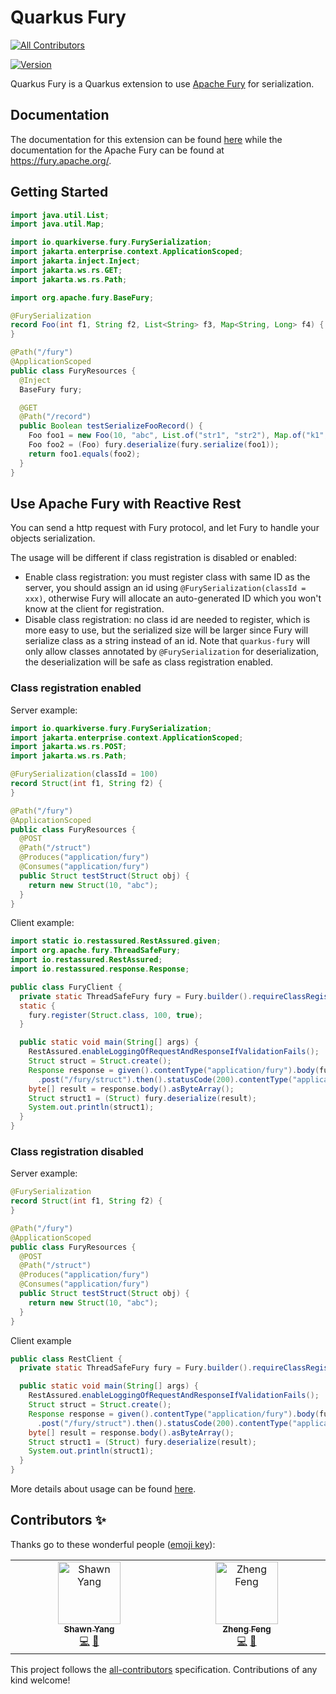 # Quarkus Fury
<!-- ALL-CONTRIBUTORS-BADGE:START - Do not remove or modify this section -->
[![All Contributors](https://img.shields.io/badge/all_contributors-2-orange.svg?style=flat-square)](#contributors-)
<!-- ALL-CONTRIBUTORS-BADGE:END -->

[![Version](https://img.shields.io/maven-central/v/io.quarkiverse.fury/quarkus-fury?logo=apache-maven&style=flat-square)](https://central.sonatype.com/artifact/io.quarkiverse.fury/quarkus-fury-parent)

Quarkus Fury is a Quarkus extension to use [Apache Fury](https://github.com/apache/fury) for serialization.

## Documentation

The documentation for this extension can be found [here](https://docs.quarkiverse.io/quarkus-fury/dev/index.html) while the documentation for the Apache Fury can be found at https://fury.apache.org/.

## Getting Started

```java
import java.util.List;
import java.util.Map;

import io.quarkiverse.fury.FurySerialization;
import jakarta.enterprise.context.ApplicationScoped;
import jakarta.inject.Inject;
import jakarta.ws.rs.GET;
import jakarta.ws.rs.Path;

import org.apache.fury.BaseFury;

@FurySerialization
record Foo(int f1, String f2, List<String> f3, Map<String, Long> f4) {
}

@Path("/fury")
@ApplicationScoped
public class FuryResources {
  @Inject
  BaseFury fury;

  @GET
  @Path("/record")
  public Boolean testSerializeFooRecord() {
    Foo foo1 = new Foo(10, "abc", List.of("str1", "str2"), Map.of("k1", 10L, "k2", 20L));
    Foo foo2 = (Foo) fury.deserialize(fury.serialize(foo1));
    return foo1.equals(foo2);
  }
}
```

## Use Apache Fury with Reactive Rest

You can send a http request with Fury protocol, and let Fury to handle your objects serialization.

The usage will be different if class registration is disabled or enabled:
- Enable class registration: you must register class with same ID as the server, you should assign an id using
`@FurySerialization(classId = xxx)`, otherwise Fury will allocate an auto-generated ID which you won't know at the 
client for registration.
- Disable class registration: no class id are needed to register, which is more easy to use, but the serialized size
will be larger since Fury will serialize class as a string instead of an id. Note that `quarkus-fury` will only allow 
classes annotated by `@FurySerialization` for deserialization, the deserialization will be safe as class registration
enabled.

### Class registration enabled
Server example:
```java
import io.quarkiverse.fury.FurySerialization;
import jakarta.enterprise.context.ApplicationScoped;
import jakarta.ws.rs.POST;
import jakarta.ws.rs.Path;

@FurySerialization(classId = 100)
record Struct(int f1, String f2) {
}

@Path("/fury")
@ApplicationScoped
public class FuryResources {
  @POST
  @Path("/struct")
  @Produces("application/fury")
  @Consumes("application/fury")
  public Struct testStruct(Struct obj) {
    return new Struct(10, "abc");
  }
}
```

Client example:
```java
import static io.restassured.RestAssured.given;
import org.apache.fury.ThreadSafeFury;
import io.restassured.RestAssured;
import io.restassured.response.Response;

public class FuryClient {
  private static ThreadSafeFury fury = Fury.builder().requireClassRegistration(false).buildThreadSafeFury();
  static {
    fury.register(Struct.class, 100, true);
  }

  public static void main(String[] args) {
    RestAssured.enableLoggingOfRequestAndResponseIfValidationFails();
    Struct struct = Struct.create();
    Response response = given().contentType("application/fury").body(fury.serialize(struct)).when()
      .post("/fury/struct").then().statusCode(200).contentType("application/fury").extract().response();
    byte[] result = response.body().asByteArray();
    Struct struct1 = (Struct) fury.deserialize(result);
    System.out.println(struct1);
  }
}
```

### Class registration disabled
Server example:
```java
@FurySerialization
record Struct(int f1, String f2) {
}

@Path("/fury")
@ApplicationScoped
public class FuryResources {
  @POST
  @Path("/struct")
  @Produces("application/fury")
  @Consumes("application/fury")
  public Struct testStruct(Struct obj) {
    return new Struct(10, "abc");
  }
}
```

Client example
```java
public class RestClient {
  private static ThreadSafeFury fury = Fury.builder().requireClassRegistration(false).buildThreadSafeFury();

  public static void main(String[] args) {
    RestAssured.enableLoggingOfRequestAndResponseIfValidationFails();
    Struct struct = Struct.create();
    Response response = given().contentType("application/fury").body(fury.serialize(struct)).when()
      .post("/fury/struct").then().statusCode(200).contentType("application/fury").extract().response();
    byte[] result = response.body().asByteArray();
    Struct struct1 = (Struct) fury.deserialize(result);
    System.out.println(struct1);
  }
}
```

More details about usage can be found [here](https://docs.quarkiverse.io/quarkus-fury/dev/index.html).

## Contributors ✨

Thanks go to these wonderful people ([emoji key](https://allcontributors.org/docs/en/emoji-key)):

<!-- ALL-CONTRIBUTORS-LIST:START - Do not remove or modify this section -->
<!-- prettier-ignore-start -->
<!-- markdownlint-disable -->
<table>
  <tbody>
    <tr>
      <td align="center" valign="top" width="14.28%"><a href="https://github.com/chaokunyang"><img src="https://avatars.githubusercontent.com/u/12445254?v=4?s=100" width="100px;" alt="Shawn Yang"/><br /><sub><b>Shawn Yang</b></sub></a><br /><a href="https://github.com/quarkiverse/quarkus-fury/commits?author=chaokunyang" title="Code">💻</a> <a href="#maintenance-chaokunyang" title="Maintenance">🚧</a></td>
      <td align="center" valign="top" width="14.28%"><a href="https://zhfeng.github.io/"><img src="https://avatars.githubusercontent.com/u/1246139?v=4?s=100" width="100px;" alt="Zheng Feng"/><br /><sub><b>Zheng Feng</b></sub></a><br /><a href="https://github.com/quarkiverse/quarkus-fury/commits?author=zhfeng" title="Code">💻</a> <a href="#maintenance-zhfeng" title="Maintenance">🚧</a></td>
    </tr>
  </tbody>
</table>

<!-- markdownlint-restore -->
<!-- prettier-ignore-end -->

<!-- ALL-CONTRIBUTORS-LIST:END -->

This project follows the [all-contributors](https://github.com/all-contributors/all-contributors) specification. Contributions of any kind welcome!
